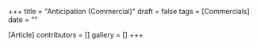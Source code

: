 +++
title = "Anticipation (Commercial)"
draft = false
tags = [Commercials]
date = ""

[Article]
contributors = []
gallery = []
+++